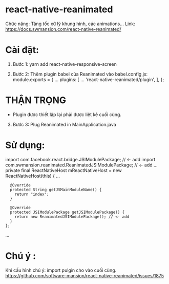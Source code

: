 # react-native-reanimated
Chức năng: Tăng tốc xử lý khung hình, các animations...
Link: https://docs.swmansion.com/react-native-reanimated/
# Cài đặt: 
1. Bước 1: yarn add react-native-responsive-screen

2. Bước 2: Thêm plugin babel của Reanimated vào babel.config.js:
  module.exports = {
      ...
      plugins: [
          ...
          'react-native-reanimated/plugin',
      ],
  };
# THẬN TRỌNG
+ Plugin được thiết lập lại phải được liệt kê cuối cùng.

3. Bước 3: Plug Reanimated in MainApplication.java
# Sử dụng:
  import com.facebook.react.bridge.JSIModulePackage; // <- add
  import com.swmansion.reanimated.ReanimatedJSIModulePackage; // <- add
  ...
  private final ReactNativeHost mReactNativeHost = new ReactNativeHost(this) {
  ...

      @Override
      protected String getJSMainModuleName() {
        return "index";
      }

      @Override
      protected JSIModulePackage getJSIModulePackage() {
        return new ReanimatedJSIModulePackage(); // <- add
      }
    };
  ...
# Chú ý : 
Khi cấu hình chú ý: import pulgin cho vào cuối cùng.
https://github.com/software-mansion/react-native-reanimated/issues/1875